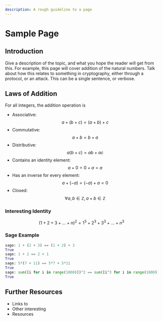 ```yaml
---
description: A rough guideline to a page
---
```


# Sample Page

## Introduction

Give a description of the topic, and what you hope the reader will get from this. For example, this page will cover addition of the natural numbers. Talk about how this relates to something in cryptography, either through a protocol, or an attack. This can be a single sentence, or verbose.

## Laws of Addition

For all integers, the addition operation is

* Associative: $$a + (b + c) = (a + b) + c$$
* Commutative: $$a + b = b + a$$
* Distributive: $$a(b + c) = ab + ac$$
* Contains an identity element: $$a + 0 = 0 + a = a$$
* Has an inverse for every element: $$a + (-a) = (-a) + a = 0$$
* Closed: $$\forall    a, b \in \mathbb{Z}, a + b \in \mathbb{Z}$$

###  Interesting Identity

$$
(1 + 2 + 3 + \ldots + n)^2 = 1^3 + 2^3 + 3^3 + \ldots + n^3
$$

### Sage Example

```python
sage: 1 + (2 + 3) == (1 + 2) + 3
True
sage: 1 + 2 == 2 + 1
True
sage: 5*(7 + 11) == 5*7 + 5*11
True
sage: sum([i for i in range(1000)])^2 == sum([i^3 for i in range(1000)])
True
```

## Further Resources 

* Links to 
* Other interesting 
* Resources



### 

